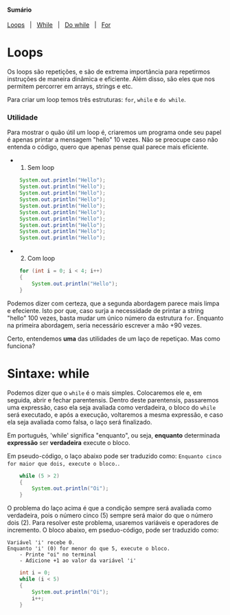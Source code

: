 #### Sumário
[Loops](https://github.com/FireguiQueen/Java/blob/main/!Explica%C3%A7%C3%B5es-java/arrays.md#criando-um-array") &nbsp; | &nbsp;
[While](https://github.com/FireguiQueen/Java/blob/main/!Explica%C3%A7%C3%B5es-java/arrays.md#arrays-multidimensionais) &nbsp; | &nbsp;
[Do while](https://github.com/FireguiQueen/Java/blob/main/!Explica%C3%A7%C3%B5es-java/arrays.md#iterando-um-array) &nbsp; | &nbsp;
[For](https://github.com/FireguiQueen/Java/blob/main/!Explica%C3%A7%C3%B5es-java/arrays.md#iterando-um-array) 

# Loops
Os loops são repetições, e são de extrema importância para repetirmos instruções de maneira dinâmica e eficiente. Além disso, são eles que nos permitem percorrer em arrays, strings e etc. 

Para criar um loop temos três estruturas: `for`, `while` e `do while`.

### Utilidade
Para mostrar o quão útil um loop é, criaremos um programa onde seu papel é apenas printar a mensagem "hello" 10 vezes. Não se preocupe caso não entenda o código, quero que apenas pense qual parece mais eficiente. 

- 1. Sem loop
```java
    System.out.println("Hello");
    System.out.println("Hello");
    System.out.println("Hello");
    System.out.println("Hello");
    System.out.println("Hello");
    System.out.println("Hello");
    System.out.println("Hello");
    System.out.println("Hello");
    System.out.println("Hello");
    System.out.println("Hello");
```

- 2. Com loop
```java
    for (int i = 0; i < 4; i++)
    {
        System.out.println("Hello");
    }
```

Podemos dizer com certeza, que a segunda abordagem parece mais limpa e efeciente. Isto por que, caso surja a necessidade de printar a string "hello" 100 vezes, basta mudar um único número da estrutura `for`. Enquanto na primeira abordagem, seria necessário escrever a mão +90 vezes.  

Certo, entendemos __uma__ das utilidades de um laço de repetiçao. Mas como funciona? 

# Sintaxe: while
Podemos dizer que o `while` é o mais simples. Colocaremos ele e, em seguida, abrir e fechar parentensis. 
Dentro deste parentensis, passaremos uma expressão, caso ela seja avaliada como verdadeira, o bloco do `while` será executado, e após a execução, voltaremos a mesma expressão, e caso ela seja avaliada como falsa, o laço será finalizado. 

Em português, 'while' significa "enquanto", ou seja, __enquanto__ determinada __expressão__ ser __verdadeira__ execute o bloco. 

Em pseudo-código, o laço abaixo pode ser traduzido como: `Enquanto cinco for maior que dois, execute o bloco.`.
```java
    while (5 > 2)
    {
        System.out.println("Oi");
    }
```

O problema do laço acima é que a condição sempre será avaliada como verdadeira, pois o número cinco (5) sempre será maior do que o número dois (2). Para resolver este problema, usaremos variáveis e operadores de incremento.
O bloco abaixo, em pseduo-código, pode ser traduzido como: 
```
Variável 'i' recebe 0. 
Enquanto 'i' (0) for menor do que 5, execute o bloco. 
    - Printe "oi" no terminal
    - Adicione +1 ao valor da variável 'i'
```
```java
    int i = 0;
    while (i < 5)
    {
        System.out.println("Oi");
        i++;
    }
```
